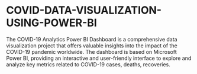 # COVID-DATA-VISUALIZATION-USING-POWER-BI
The COVID-19 Analytics Power BI Dashboard is a comprehensive data visualization project that offers valuable insights into the impact of the COVID-19 pandemic worldwide. The dashboard is based on Microsoft Power BI, providing an interactive and user-friendly interface to explore and analyze key metrics related to COVID-19 cases, deaths, recoveries.
